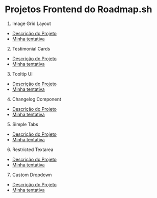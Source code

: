 # Projetos Frontend do Roadmap.sh

1. Image Grid Layout
- [Descrição do Projeto](https://roadmap.sh/projects/image-grid)
- [Minha tentativa](./image-grid)

2. Testimonial Cards
- [Descrição do Projeto](https://roadmap.sh/projects/testimonial-cards)
- [Minha tentativa](./testimonial-cards)

3. Tooltip UI
- [Descrição do Projeto](https://roadmap.sh/projects/tooltip-ui)
- [Minha tentativa](./tooltip-ui)

4. Changelog Component
- [Descrição do Projeto](https://roadmap.sh/projects/changelog-component)
- [Minha tentativa](./changelog-component)

5. Simple Tabs
- [Descrição do Projeto](https://roadmap.sh/projects/simple-tabs)
- [Minha tentativa](./simple-tabs)

6. Restricted Textarea
- [Descrição do Projeto](https://roadmap.sh/projects/restricted-textarea)
- [Minha tentativa](./restricted-textarea)

7. Custom Dropdown
- [Descrição do Projeto](https://roadmap.sh/projects/custom-dropdown)
- [Minha tentativa](./custom-dropdown)
